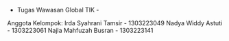 - Tugas Wawasan Global TIK -

Anggota Kelompok:
Irda Syahrani Tamsir - 1303223049
Nadya Widdy Astuti - 1303223061
Najla Mahfuzah Busran - 1303223141
